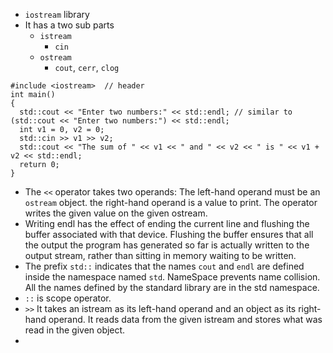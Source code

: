 * `iostream` library
* It has a two sub parts
  * `istream`
    * `cin`
  * `ostream`
    * `cout`, `cerr`, `clog`


```
#include <iostream>  // header
int main()
{
  std::cout << "Enter two numbers:" << std::endl; // similar to (std::cout << "Enter two numbers:") << std::endl;
  int v1 = 0, v2 = 0;
  std::cin >> v1 >> v2;
  std::cout << "The sum of " << v1 << " and " << v2 << " is " << v1 + v2 << std::endl;
  return 0;
}
```

* The `<<` operator takes two operands: The left-hand operand must be an `ostream` object. the right-hand operand is a value to print. The operator writes the given value on the given ostream.
* Writing endl has the effect of ending the current line and flushing the buffer associated with that device. Flushing the buffer ensures that all the output the program has generated so far is actually written to the output stream, rather than
sitting in memory waiting to be written.
* The prefix `std::` indicates that the names `cout` and `endl` are defined inside the namespace named `std`.  NameSpace prevents name collision. All the names defined by the standard library are in the std namespace.
* `::` is scope operator.
*  `>>` It takes an istream as its left-hand operand and an object as its right-hand operand. It reads data from the given istream and stores what was read in the given object.
* 
